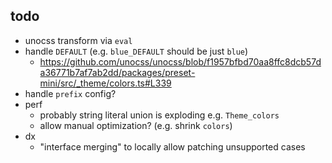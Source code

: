 ## todo

- unocss transform via `eval`
- handle `DEFAULT` (e.g. `blue_DEFAULT` should be just `blue`)
  - https://github.com/unocss/unocss/blob/f1957bfbd70aa8ffc8dcb57da36771b7af7ab2dd/packages/preset-mini/src/_theme/colors.ts#L339
- handle `prefix` config?
- perf
  - probably string literal union is exploding e.g. `Theme_colors`
  - allow manual optimization? (e.g. shrink `colors`)
- dx
  - "interface merging" to locally allow patching unsupported cases
